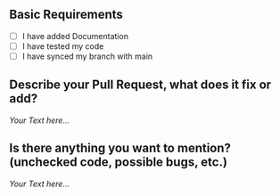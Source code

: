## Basic Requirements

- [ ] I have added Documentation
- [ ] I have tested my code
- [ ] I have synced my branch with main

## Describe your Pull Request, what does it fix or add?

*Your Text here...*

## Is there anything you want to mention? (unchecked code, possible bugs, etc.)

*Your Text here...*
